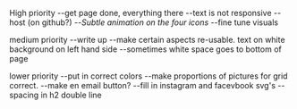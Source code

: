 High priority
--get page done, everything there
--text is not responsive
--host (on github?)
--*Subtle animation on the four icons*
--fine tune visuals

medium priority
--write up
--make certain aspects re-usable. text on white background on left hand side 
--sometimes white space goes to bottom of page

lower priority
--put in correct colors
--make proportions of pictures for grid correct. 
--make en email button? 
--fill in instagram and facevbook svg's
--spacing in h2 double line 
